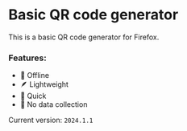 # Basic QR code generator

This is a basic QR code generator for Firefox.

### Features: 
- 🛜 Offline
- 🪶 Lightweight
- 💨 Quick
- 🚫 No data collection

Current version: ```2024.1.1```
